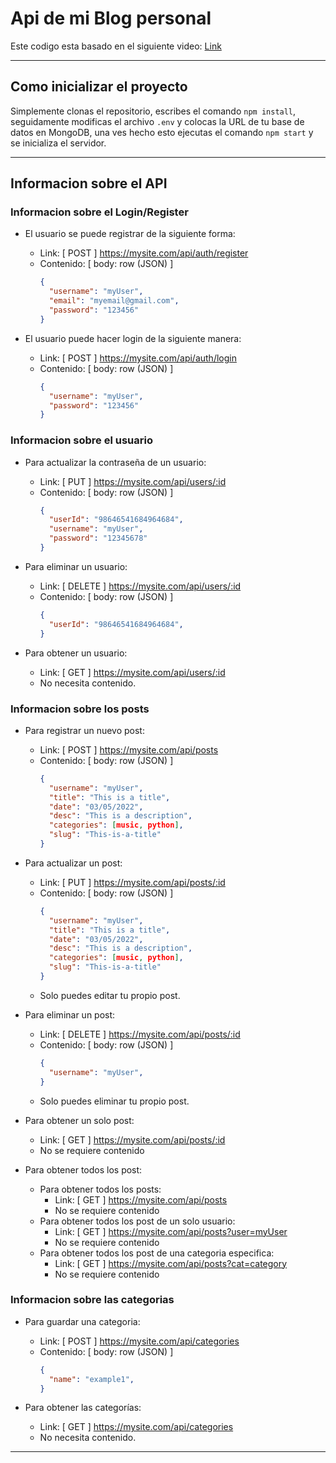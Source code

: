 # Api de mi Blog personal

Este codigo esta basado en el siguiente video: [Link](https://www.youtube.com/watch?v=OML9f6LXUUs)

---

## Como inicializar el proyecto

Simplemente clonas el repositorio, escribes el comando ``npm install``, seguidamente modificas el archivo ``.env`` y colocas la URL de tu base de datos en MongoDB, una ves hecho esto ejecutas el comando ``npm start`` y se inicializa el servidor.

---

## Informacion sobre el API

### Informacion sobre el Login/Register

* El usuario se puede registrar de la siguiente forma:
  
  * Link: [ POST ] https://mysite.com/api/auth/register
  * Contenido: [ body: row (JSON) ]
    ```JSON
    {
      "username": "myUser",
      "email": "myemail@gmail.com",
      "password": "123456"
    }
    ```
* El usuario puede hacer login de la siguiente manera:
  
  * Link: [ POST ] https://mysite.com/api/auth/login
  * Contenido: [ body: row (JSON) ]
    ```JSON
    {
      "username": "myUser",
      "password": "123456"
    }
    ```

### Informacion sobre el usuario

* Para actualizar la contraseña de un usuario:
  
  * Link: [ PUT ] https://mysite.com/api/users/:id
  * Contenido: [ body: row (JSON) ]
    ```JSON
    {
      "userId": "98646541684964684",
      "username": "myUser",
      "password": "12345678"
    }
    ```
* Para eliminar un usuario:
  
  * Link: [ DELETE ] https://mysite.com/api/users/:id
  * Contenido: [ body: row (JSON) ]
    ```JSON
    {
      "userId": "98646541684964684",
    }
    ``` 

* Para obtener un usuario:
  
  * Link: [ GET ] https://mysite.com/api/users/:id
  * No necesita contenido.

### Informacion sobre los posts

* Para registrar un nuevo post:
  
  * Link: [ POST ] https://mysite.com/api/posts
  * Contenido: [ body: row (JSON) ]
    ```JSON
    {
      "username": "myUser",
      "title": "This is a title",
      "date": "03/05/2022",
      "desc": "This is a description",
      "categories": [music, python],
      "slug": "This-is-a-title"
    }
    ```

* Para actualizar un post:
  
  * Link: [ PUT ] https://mysite.com/api/posts/:id
  * Contenido: [ body: row (JSON) ]
    ```JSON
    {
      "username": "myUser",
      "title": "This is a title",
      "date": "03/05/2022",
      "desc": "This is a description",
      "categories": [music, python],
      "slug": "This-is-a-title"
    }
    ```
  * Solo puedes editar tu propio post.

* Para eliminar un post:
  
  * Link: [ DELETE ] https://mysite.com/api/posts/:id
  * Contenido: [ body: row (JSON) ]
    ```JSON
    {
      "username": "myUser",
    }
    ```
  * Solo puedes eliminar tu propio post.

* Para obtener un solo post:
  
  * Link: [ GET ] https://mysite.com/api/posts/:id
  * No se requiere contenido

* Para obtener todos los post:
  
  * Para obtener todos los posts: 
    * Link: [ GET ] https://mysite.com/api/posts
    * No se requiere contenido
  * Para obtener todos los post de un solo usuario:
    * Link: [ GET ] https://mysite.com/api/posts?user=myUser
    * No se requiere contenido
  * Para obtener todos los post de una categoria especifica:
    * Link: [ GET ] https://mysite.com/api/posts?cat=category
    * No se requiere contenido

### Informacion sobre las categorias

* Para guardar una categoria:
   
  * Link: [ POST ] https://mysite.com/api/categories
  * Contenido: [ body: row (JSON) ]
    ```JSON
    {
      "name": "example1",
    }
    ``` 

* Para obtener las categorías:
   
  * Link: [ GET ] https://mysite.com/api/categories
  * No necesita contenido.

--- 

